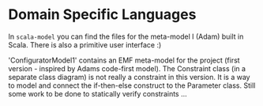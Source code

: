 Domain Specific Languages
=========================

In `scala-model` you can find the files for the meta-model I (Adam) built in
Scala. There is also a primitive user interface :)

'ConfiguratorModel1' contains an EMF meta-model for the project (first version - inspired by Adams code-first model). The Constraint class (in a separate class diagram) is not really a constraint in this version. It is a way to model and connect the if-then-else construct to the Parameter class.
Still some work to be done to statically verify constraints ...
